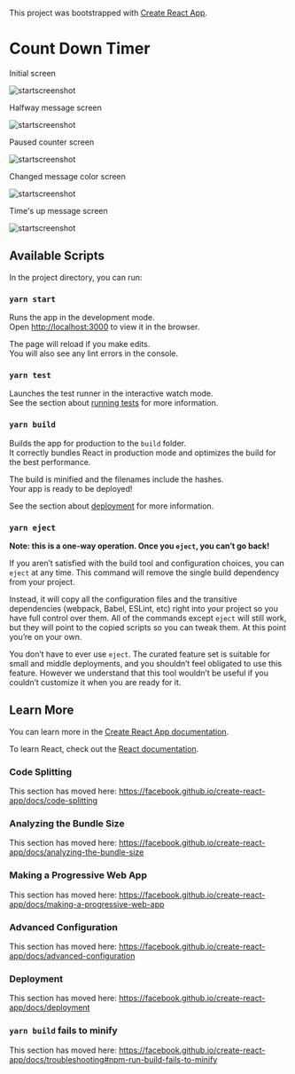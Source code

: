 This project was bootstrapped with [Create React App](https://github.com/facebook/create-react-app).

# Count Down Timer

Initial screen

![startscreenshot](https://api.screendy.com/studioapi/images/07ef00c8-7c08-49c1-a307-b9dc3113a034/screencapture-localhost-3000-2020-03-08-20_00_45.png)

Halfway message screen

![startscreenshot](https://api.screendy.com/studioapi/images/07ef00c8-7c08-49c1-a307-b9dc3113a034/screencapture-localhost-3000-2020-03-08-20_01_22.png)

 Paused counter screen
 
![startscreenshot](https://api.screendy.com/studioapi/images/07ef00c8-7c08-49c1-a307-b9dc3113a034/screencapture-localhost-3000-2020-03-08-20_01_03.png)

Changed message color screen


![startscreenshot](https://api.screendy.com/studioapi/images/07ef00c8-7c08-49c1-a307-b9dc3113a034/screencapture-localhost-3000-2020-03-08-20_01_30.png)

Time's up message screen

![startscreenshot](https://api.screendy.com/studioapi/images/07ef00c8-7c08-49c1-a307-b9dc3113a034/screencapture-localhost-3000-2020-03-08-20_01_41.png)



## Available Scripts

In the project directory, you can run:

### `yarn start`

Runs the app in the development mode.<br />
Open [http://localhost:3000](http://localhost:3000) to view it in the browser.

The page will reload if you make edits.<br />
You will also see any lint errors in the console.

### `yarn test`

Launches the test runner in the interactive watch mode.<br />
See the section about [running tests](https://facebook.github.io/create-react-app/docs/running-tests) for more information.

### `yarn build`

Builds the app for production to the `build` folder.<br />
It correctly bundles React in production mode and optimizes the build for the best performance.

The build is minified and the filenames include the hashes.<br />
Your app is ready to be deployed!

See the section about [deployment](https://facebook.github.io/create-react-app/docs/deployment) for more information.

### `yarn eject`

**Note: this is a one-way operation. Once you `eject`, you can’t go back!**

If you aren’t satisfied with the build tool and configuration choices, you can `eject` at any time. This command will remove the single build dependency from your project.

Instead, it will copy all the configuration files and the transitive dependencies (webpack, Babel, ESLint, etc) right into your project so you have full control over them. All of the commands except `eject` will still work, but they will point to the copied scripts so you can tweak them. At this point you’re on your own.

You don’t have to ever use `eject`. The curated feature set is suitable for small and middle deployments, and you shouldn’t feel obligated to use this feature. However we understand that this tool wouldn’t be useful if you couldn’t customize it when you are ready for it.

## Learn More

You can learn more in the [Create React App documentation](https://facebook.github.io/create-react-app/docs/getting-started).

To learn React, check out the [React documentation](https://reactjs.org/).

### Code Splitting

This section has moved here: https://facebook.github.io/create-react-app/docs/code-splitting

### Analyzing the Bundle Size

This section has moved here: https://facebook.github.io/create-react-app/docs/analyzing-the-bundle-size

### Making a Progressive Web App

This section has moved here: https://facebook.github.io/create-react-app/docs/making-a-progressive-web-app

### Advanced Configuration

This section has moved here: https://facebook.github.io/create-react-app/docs/advanced-configuration

### Deployment

This section has moved here: https://facebook.github.io/create-react-app/docs/deployment

### `yarn build` fails to minify

This section has moved here: https://facebook.github.io/create-react-app/docs/troubleshooting#npm-run-build-fails-to-minify
